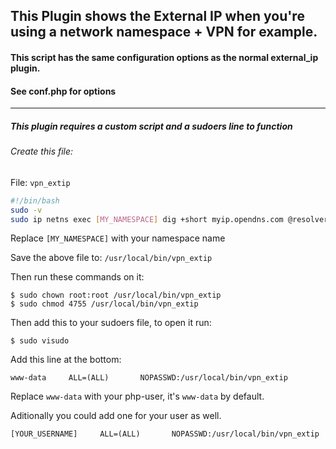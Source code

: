 ## This Plugin shows the External IP when you're using a network namespace + VPN for example.

#### This script has the same configuration options as the normal external_ip plugin.
#### See conf.php for options

---

##### This plugin requires a custom script and a sudoers line to function

###### Create this file:

File: `vpn_extip`
```bash
#!/bin/bash
sudo -v
sudo ip netns exec [MY_NAMESPACE] dig +short myip.opendns.com @resolver1.opendns.com
```
Replace `[MY_NAMESPACE]` with your namespace name

Save the above file to: `/usr/local/bin/vpn_extip`

Then run these commands on it:

```
$ sudo chown root:root /usr/local/bin/vpn_extip
$ sudo chmod 4755 /usr/local/bin/vpn_extip
```

Then add this to your sudoers file, to open it run:
```
$ sudo visudo
```

Add this line at the bottom:
```sudoers
www-data     ALL=(ALL)       NOPASSWD:/usr/local/bin/vpn_extip
```

Replace `www-data` with your php-user, it's `www-data` by default.


Aditionally you could add one for your user as well.
```
[YOUR_USERNAME]     ALL=(ALL)       NOPASSWD:/usr/local/bin/vpn_extip
